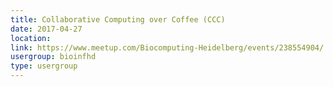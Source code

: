 ```yaml
---
title: Collaborative Computing over Coffee (CCC)
date: 2017-04-27
location: 
link: https://www.meetup.com/Biocomputing-Heidelberg/events/238554904/
usergroup: bioinfhd
type: usergroup
---
```

